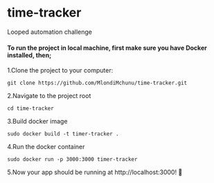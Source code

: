 # time-tracker
Looped automation challenge

#### To run the project in local machine, first make sure you have Docker installed, then;

1.Clone the project to your computer:

    git clone https://github.com/MlondiMchunu/time-tracker.git

2.Navigate to the project root 
 
    cd time-tracker

3.Build docker image

    sudo docker build -t timer-tracker .

4.Run the docker container

    sudo docker run -p 3000:3000 timer-tracker

5.Now your app should be running at http://localhost:3000! 🚀